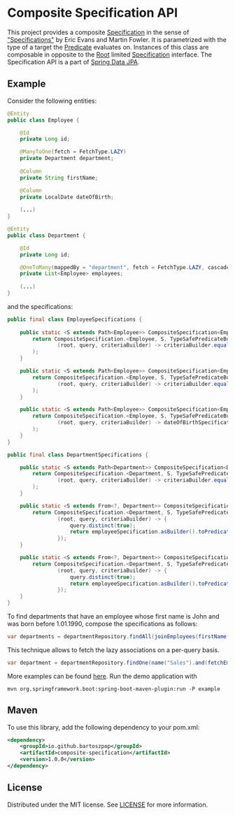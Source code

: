 # Composite Specification API

This project provides a composite [Specification](../main/src/main/java/io/github/bartoszpop/jpa/specification/CompositeSpecification.java)
in the sense of ["Specifications"]("https://www.martinfowler.com/apsupp/spec.pdf") by Eric Evans and Martin Fowler.
It is parametrized with the type of a target the [Predicate](https://javaee.github.io/javaee-spec/javadocs/javax/persistence/criteria/Predicate.html) evaluates on.
Instances of this class are composable in opposite to the [Root](https://javaee.github.io/javaee-spec/javadocs/javax/persistence/criteria/Root.html) limited
[Specification](https://docs.spring.io/spring-data/jpa/docs/current/api/org/springframework/data/jpa/domain/Specification.html) interface.
The Specification API is a part of [Spring Data JPA](https://spring.io/projects/spring-data-jpa).

## Example

Consider the following entities:
```java
@Entity
public class Employee {

    @Id
    private Long id;

    @ManyToOne(fetch = FetchType.LAZY)
    private Department department;
    
    @Column
    private String firstName;

    @Column
    private LocalDate dateOfBirth;
    
    (...)
}
```
```java
@Entity
public class Department {

    @Id
    private Long id;

    @OneToMany(mappedBy = "department", fetch = FetchType.LAZY, cascade = CascadeType.ALL, orphanRemoval = true)
    private List<Employee> employees;
    
    (...)
}
```
and the specifications:
```java
public final class EmployeeSpecifications {
    
    public static <S extends Path<Employee>> CompositeSpecification<Employee, S> firstName(String firstName) {
        return CompositeSpecification.<Employee, S, TypeSafePredicateBuilder<Path<Employee>>>of(
                (root, query, criteriaBuilder) -> criteriaBuilder.equal(root.get("firstName"), firstName)
        );
    }

    public static <S extends Path<Employee>> CompositeSpecification<Employee, S> secondName(String secondName) {
        return CompositeSpecification.<Employee, S, TypeSafePredicateBuilder<Path<Employee>>>of(
                (root, query, criteriaBuilder) -> criteriaBuilder.equal(root.get("secondName"), secondName)
        );
    }

    public static <S extends Path<Employee>> CompositeSpecification<Employee, S> dateOfBirth(CompositeSpecification<?, ? super Path<LocalDate>> dateOfBirthSpecification) {
        return CompositeSpecification.<Employee, S, TypeSafePredicateBuilder<Path<Employee>>>of(
                (root, query, criteriaBuilder) -> dateOfBirthSpecification.asBuilder().toPredicate(root.get("dateOfBirth"), query, criteriaBuilder)
        );
    }
}
```
```java
public final class DepartmentSpecifications {

    public static <S extends Path<Department>> CompositeSpecification<Department, S> name(String name) {
        return CompositeSpecification.<Department, S, TypeSafePredicateBuilder<Path<Department>>>of(
                (root, query, criteriaBuilder) -> criteriaBuilder.equal(root.get("name"), name)
        );
    }

    public static <S extends From<?, Department>> CompositeSpecification<Department, S> joinEmployees(CompositeSpecification<?, ? super Join<?, Employee>> employeeSpecification) {
        return CompositeSpecification.<Department, S, TypeSafePredicateBuilder<From<?, Department>>>of(
                (root, query, criteriaBuilder) -> {
                    query.distinct(true);
                    return employeeSpecification.asBuilder().toPredicate(root.<Department, Employee>join("employees", JoinType.LEFT), query, criteriaBuilder);
                });
    }

    public static <S extends From<?, Department>> CompositeSpecification<Department, S> fetchEmployees(CompositeSpecification<?, ? super Join<?, Employee>> employeeSpecification) {
        return CompositeSpecification.<Department, S, TypeSafePredicateBuilder<From<?, Department>>>of(
                (root, query, criteriaBuilder) -> {
                    query.distinct(true);
                    return employeeSpecification.asBuilder().toPredicate((Join<Department, Employee>) root.<Department, Employee>fetch("employees", JoinType.LEFT), query, criteriaBuilder);
                });
    }
}
```
To find departments that have an employee whose first name is John and was born before 1.01.1990, compose the specifications as follows:
```java
var departments = departmentRepository.findAll(joinEmployees(firstName("John").and(dateOfBirth(lessThan(LocalDate.of(1990, 1, 1))))));
```
This technique allows to fetch the lazy associations on a per-query basis.
```java
var department = departmentRepository.findOne(name("Sales").and(fetchEmployees(secondName("Doe"))));
```
More examples can be found [here](../main/src/example/java/io/github/bartoszpop/jpa/specification/example/DepartmentApplication.java). Run the demo application with
```shell
mvn org.springframework.boot:spring-boot-maven-plugin:run -P example
```
## Maven
To use this library, add the following dependency to your pom.xml:
```xml
<dependency>
    <groupId>io.github.bartoszpop</groupId>
    <artifactId>composite-specification</artifactId>
    <version>1.0.0</version>
</dependency>
```

## License

Distributed under the MIT license. See [LICENSE](../main/LICENSE) for more information.
